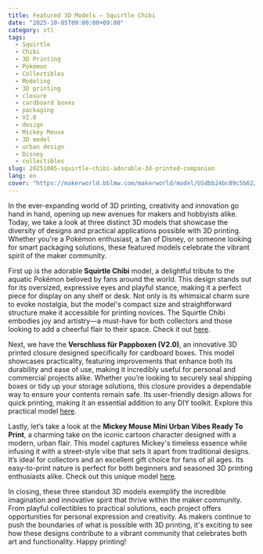 ```yaml
---
title: Featured 3D Models – Squirtle Chibi
date: "2025-10-05T09:00:00+09:00"
category: stl
tags:
  - Squirtle
  - Chibi
  - 3D Printing
  - Pokémon
  - Collectibles
  - Modeling
  - 3D printing
  - closure
  - cardboard boxes
  - packaging
  - V2.0
  - design
  - Mickey Mouse
  - 3D model
  - urban design
  - Disney
  - collectibles
slug: 20251005-squirtle-chibi-adorable-3d-printed-companion
lang: en
cover: "https://makerworld.bblmw.com/makerworld/model/USdbb24bc89c5b62/design/2025-10-05_9991e96cdeb5c.jpg"
---
```


In the ever-expanding world of 3D printing, creativity and innovation go hand in hand, opening up new avenues for makers and hobbyists alike. Today, we take a look at three distinct 3D models that showcase the diversity of designs and practical applications possible with 3D printing. Whether you're a Pokémon enthusiast, a fan of Disney, or someone looking for smart packaging solutions, these featured models celebrate the vibrant spirit of the maker community. 

First up is the adorable **Squirtle Chibi** model, a delightful tribute to the aquatic Pokémon beloved by fans around the world. This design stands out for its oversized, expressive eyes and playful stance, making it a perfect piece for display on any shelf or desk. Not only is its whimsical charm sure to evoke nostalgia, but the model's compact size and straightforward structure make it accessible for printing novices. The Squirtle Chibi embodies joy and artistry—a must-have for both collectors and those looking to add a cheerful flair to their space. Check it out [here](https://makerworld.com/en/models/1857262-squirtle-chibi).

Next, we have the **Verschluss für Pappboxen (V2.0)**, an innovative 3D printed closure designed specifically for cardboard boxes. This model showcases practicality, featuring improvements that enhance both its durability and ease of use, making it incredibly useful for personal and commercial projects alike. Whether you’re looking to securely seal shipping boxes or tidy up your storage solutions, this closure provides a dependable way to ensure your contents remain safe. Its user-friendly design allows for quick printing, making it an essential addition to any DIY toolkit. Explore this practical model [here](https://makerworld.com/en/models/1871012-closure-for-cardboard-boxes-v2-0).

Lastly, let’s take a look at the **Mickey Mouse Mini Urban Vibes Ready To Print**, a charming take on the iconic cartoon character designed with a modern, urban flair. This model captures Mickey's timeless essence while infusing it with a street-style vibe that sets it apart from traditional designs. It’s ideal for collectors and an excellent gift choice for fans of all ages. Its easy-to-print nature is perfect for both beginners and seasoned 3D printing enthusiasts alike. Check out this unique model [here](https://makerworld.com/en/models/1871040-mickey-mouse-mini-urban-vibes-ready-to-print).

In closing, these three standout 3D models exemplify the incredible imagination and innovative spirit that thrive within the maker community. From playful collectibles to practical solutions, each project offers opportunities for personal expression and creativity. As makers continue to push the boundaries of what is possible with 3D printing, it's exciting to see how these designs contribute to a vibrant community that celebrates both art and functionality. Happy printing!